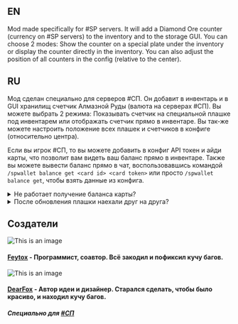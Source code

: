 ## EN

Mod made specifically for #SP servers. It will add a Diamond Ore counter (currency on #SP servers) to the inventory and to the storage GUI. You can choose 2 modes: Show the counter on a special plate under the inventory or display the counter directly in the inventory. You can also adjust the position of all counters in the config (relative to the center).

## RU

Мод сделан специально для серверов #СП. Он добавит в инвентарь и в GUI хранилищ счетчик Алмазной Руды (валюта на серверах #СП). Вы можете выбрать 2 режима: Показывать счетчик на специальной плашке под инвентарем или отображать счетчик  прямо в инвентаре. Вы так-же можете настроить положение всех плашек и счетчиков в конфиге (относительно центра).

Если вы игрок #СП, то вы можете добавить в конфиг API токен и айди карты, что позволит вам видеть ваш баланс прямо в инвентаре. Также вы можете вывести баланс прямо в чат, воспользовавшись командой `/spwallet balance get <card id> <card token>` или просто `/spwallet balance get`, чтобы взять данные из конфига.

<details>
<summary>Не работает получение баланса карты?</summary>

1. Попробуйте `/spwallet balance get`. Если ошибки не выдало - внимательно перенастройте конфиг или сбросьте его.
2. Проверьте доступность API: https://spworlds.ru/api/public/card. Если появляется окно CloudFlare или возникает ошибка 500/502, то подождите, пока сайт починят.
3. Перепроверьте API токен и айди карты, вписанные в конфиг.
4. Если ничего из вышеперечисленного не помогло, пишите issue на GitHub мода.

</details>

<details>
<summary>После обновления плашки наехали друг на друга?</summary>

Если по какой-то причине мод не обновился должным образом, просто ресетните в конфиге данные пункты
![image](https://user-images.githubusercontent.com/73577753/181618013-e353b3df-c81b-408f-9e95-4c682e8d046b.png)

</details>

## Создатели

![This is an image](https://visage.surgeplay.com/bust/128/09196327-ac27-43f4-8f47-87859b8423be)
#### [Feytox](https://github.com/feytox) - Программист, соавтор. Всё закодил и пофиксил кучу багов.
![This is an image](https://visage.surgeplay.com/bust/128/cdb909c2-499f-409c-8723-27c5b6effc20)
#### [DearFox](https://github.com/DearFox) - Автор идеи и дизайнер. Старался сделать, чтобы было красиво, и находил кучу багов.

##### Специально для [#СП](https://spworlds.ru/)
